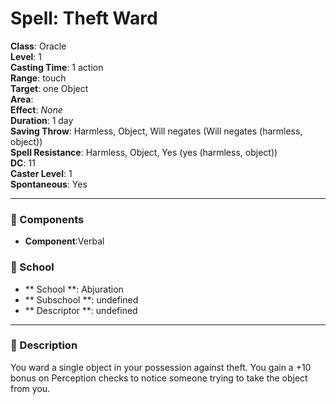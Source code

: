 
# Spell: Theft Ward
**Class**: Oracle  
**Level**: 1  
**Casting Time**: 1 action  
**Range**: touch  
**Target**: one Object  
**Area**:   
**Effect**: _None_  
**Duration**: 1 day  
**Saving Throw**: Harmless, Object, Will negates (Will negates (harmless, object))  
**Spell Resistance**: Harmless, Object, Yes (yes (harmless, object))  
**DC**: 11  
**Caster Level**: 1  
**Spontaneous**: Yes

---

### 🔮 Components
- **Component**:Verbal

### 🏫 School
- ** School **: Abjuration
- ** Subschool **: undefined
- ** Descriptor **: undefined
---

### 📜 Description
You ward a single object in your possession against theft. You gain a +10 bonus on Perception checks to notice someone trying to take the object from you.
